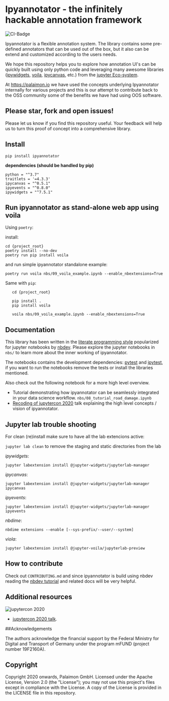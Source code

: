 # Ipyannotator - the infinitely hackable annotation framework

![CI-Badge](https://github.com/palaimon/ipyannotator/workflows/CI/badge.svg)

Ipyannotator is a flexible annotation system. The library contains some pre-defined annotators that can be used out of the box, but it also can be extend and customized according to the users needs.

We hope this repository helps you to explore how annotation UI's can be quickly built using only python code and leveraging many awesome libraries ([ipywidgets](https://github.com/jupyter-widgets/ipywidgets), [voila](https://github.com/voila-dashboards/voila), [ipycanvas](https://github.com/martinRenou/ipycanvas), etc.) from the [jupyter Eco-system](https://jupyter.org/).

At https://palaimon.io we have used the concepts underlying Ipyannotator internally for various projects and this is our attempt to contribute back to the OSS community some of the benefits we have had using OOS software.

## Please star, fork and open issues!

Please let us know if you find this repository useful. Your feedback will help us to turn this proof of concept into a comprehensive library.

## Install

`pip install ipyannotator`

**dependencies (should be handled by pip)**

```
python = "^3.7"
traitlets = '=4.3.3'
ipycanvas = "^0.5.1"
ipyevents = "^0.8.0"
ipywidgets = "^7.5.1"
```

## Run ipyannotator as stand-alone web app using voila

Using `poetry`:

install:
```shell
cd {project_root}
poetry install --no-dev
poetry run pip install voila
```
and run simple ipyannotator standalone example:
```shell 
poetry run voila nbs/09_voila_example.ipynb --enable_nbextensions=True
```
  
Same with `pip`:

```shell
   cd {project_root}
   
   pip install . 
   pip install voila
   
   voila nbs/09_voila_example.ipynb --enable_nbextensions=True
```

## Documentation

This library has been written in the [literate programming style](https://en.wikipedia.org/wiki/Literate_programming) popularized for
jupyter notebooks by [nbdev](https://www.fast.ai/2019/12/02/nbdev/). Please explore the jupyter notebooks in `nbs/` to learn more about
the inner working of ipyannotator.

The notebooks contains the development dependencies: 
[pytest](https://docs.pytest.org/en/7.1.x/) and [ipytest](https://github.com/chmp/ipytest), 
if you want to run the notebooks remove the tests or install the libraries mentioned.

Also check out the following notebook for a more high level overview.

- Tutorial demonstrating how ipyannotator can be seamlessly integrated in your data science workflow. `nbs/08_tutorial_road_damage.ipynb`
- [Recoding of jupytercon 2020](https://www.youtube.com/watch?v=jFAp1s1O8Hg) talk explaining the high level concepts / vision of ipyannotator.

## Jupyter lab trouble shooting

For clean (re)install make sure to have all the lab extencions active:

`jupyter lab clean` to remove the staging and static directories from the lab 

 _ipywidgets_:
 
 `jupyter labextension install @jupyter-widgets/jupyterlab-manager`
 
 _ipycanvas_:
 
 `jupyter labextension install @jupyter-widgets/jupyterlab-manager ipycanvas`
 
 _ipyevents_:
 
 `jupyter labextension install @jupyter-widgets/jupyterlab-manager ipyevents`
 
 _nbdime_:
 
 `nbdime extensions --enable [--sys-prefix/--user/--system]`
 
 _viola_:
 
 `jupyter labextension install @jupyter-voila/jupyterlab-preview`

## How to contribute

Check out `CONTRIBUTING.md` and since ipyannotator is build using nbdev reading
the [nbdev tutorial](https://nbdev.fast.ai/tutorial.html) and related docs will be very helpful.

## Additional resources

![jupytercon 2020](https://jupytercon.com/_nuxt/img/5035c8d.svg)

- [jupytercon 2020 talk](https://cfp.jupytercon.com/2020/schedule/presentation/237/ipyannotator-the-infinitely-hackable-annotation-framework/).

##Acknowledgements

The authors acknowledge the financial support by the Federal Ministry for Digital and Transport of Germany under the program mFUND (project number 19F2160A).

## Copyright

Copyright 2020 onwards, Palaimon GmbH. Licensed under the Apache License, Version 2.0 (the "License"); you may not use this project's files except in compliance with the License. A copy of the License is provided in the LICENSE file in this repository.



<!-- Matomo Image Tracker-->
<img referrerpolicy="no-referrer-when-downgrade" src="https://matomo.palaimon.io/matomo.php?idsite=4&amp;rec=1" style="border:0" alt="" />
<!-- End Matomo -->
